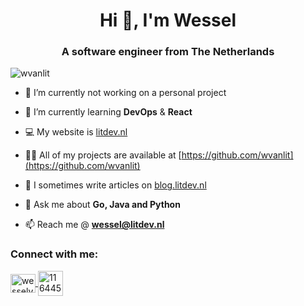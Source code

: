 <h1 align="center">Hi 👋, I'm Wessel</h1>
<h3 align="center">A software engineer from The Netherlands</h3>

<p align="left"> <img src="https://komarev.com/ghpvc/?username=wvanlit&label=Profile%20views&color=0e75b6&style=flat" alt="wvanlit" /> </p>

- 🔭 I’m currently not working on a personal project
- 🌱 I’m currently learning **DevOps** & **React**
- 💻 My website is [litdev.nl](https://litdev.nl)

- 👨‍💻 All of my projects are available at [https://github.com/wvanlit](https://github.com/wvanlit)

- 📝 I sometimes write articles on [blog.litdev.nl](https://blog.litdev.nl)

- 💬 Ask me about **Go, Java and Python**

- 📫 Reach me @ **wessel@litdev.nl**

<h3 align="left">Connect with me:</h3>
<p align="left">
  <a href="https://linkedin.com/in/wesselvanlit" target="blank">
    <img align="center" src="https://content.linkedin.com/content/dam/me/business/en-us/amp/brand-site/v2/bg/LI-Bug.svg.original.svg" alt="wesselvanlit" height="30" width="40" />
  </a>
  <a href="https://stackoverflow.com/users/11644585" target="blank">
    <img align="center" src="https://www.logo.wine/a/logo/Stack_Overflow/Stack_Overflow-Icon-Logo.wine.svg" alt="11644585" height="40" width="40" />
  </a>
</p>

